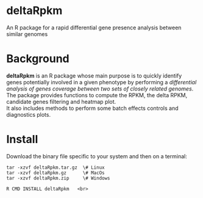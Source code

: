 # deltaRpkm
An R package for a rapid differential gene presence analysis between similar genomes

# Background 
**deltaRpkm** is an R package whose main purpose is to quickly identify genes potentially involved in a given phenotype by performing a _differential analysis of genes coverage between two sets of closely related genomes_. <br>
The package provides functions to compute the RPKM, the delta RPKM, candidate genes filtering and heatmap plot.  <br>
It also includes methods to perform some batch effects controls and diagnostics plots.

# Install 
Download the binary file specific to your system and then on a terminal:

``` # decompress it
tar -xzvf deltaRpkm.tar.gz  \# Linux 
tar -xzvf deltaRpkm.gz      \# MacOs  
tar -xzvf deltaRpkm.zip     \# Windows  
```
```# install the package on the system:  
R CMD INSTALL deltaRpkm   <br>
```
